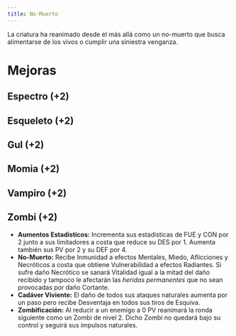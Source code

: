 ```yaml
---
title: No-Muerto
---
```


La criatura ha reanimado desde el más allá como un no-muerto que busca alimentarse de los vivos o cumplir una siniestra venganza.

# Mejoras

## Espectro (+2)

## Esqueleto (+2)

## Gul (+2)

## Momia (+2)

## Vampiro (+2)

## Zombi (+2)

- **Aumentos Estadísticos:** Incrementa sus estadísticas de FUE y CON por 2 junto a sus limitadores a costa que reduce su DES por 1. Aumenta también sus PV por 2 y su DEF por 4.
- **No-Muerto:** Recibe Inmunidad a efectos Mentales, Miedo, Aflicciones y Necróticos a costa que obtiene Vulnerabilidad a efectos Radiantes. Si sufre daño Necrótico se sanará Vitalidad igual a la mitad del daño recibido y tampoco le afectarán las *heridas permanentes* que no sean provocadas por daño Cortante.
- **Cadáver Viviente:** El daño de todos sus ataques naturales aumenta por un paso pero recibe Desventaja en todos sus tiros de Esquiva. 
- **Zombificación:** Al reducir a un enemigo a 0 PV reanimará la ronda siguiente como un Zombi de nivel 2. Dicho Zombi no quedará bajo su control y seguirá sus impulsos naturales.